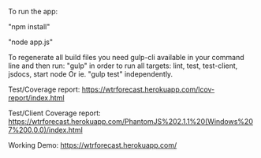 
To run the app:

"npm install"  

"node app.js"


To regenerate all build files you need gulp-cli available in your command line and then run:
 "gulp" in order to run all targets: lint, test, test-client, jsdocs, start node
 Or ie. "gulp test" independently.
 

Test/Coverage report: https://wtrforecast.herokuapp.com/lcov-report/index.html

Test/Client Coverage report: https://wtrforecast.herokuapp.com/PhantomJS%202.1.1%20(Windows%207%200.0.0)/index.html

Working Demo: https://wtrforecast.herokuapp.com/

